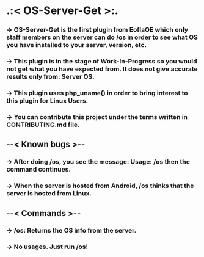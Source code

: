 # .:< OS-Server-Get >:.

### -> OS-Server-Get is the first plugin from EoflaOE which only staff members on the server can do /os in order to see what OS you have installed to your server, version, etc.

### -> This plugin is in the stage of Work-In-Progress so you would not get what you have expected from. It does not give accurate results only from: Server OS.

### -> This plugin uses php_uname() in order to bring interest to this plugin for Linux Users.

### -> You can contribute this project under the terms written in CONTRIBUTING.md file.

## --< Known bugs >--

### -> After doing /os, you see the message: Usage: /os then the command continues.

### -> When the server is hosted from Android, /os thinks that the server is hosted from Linux.

## --< Commands >--

### -> /os: Returns the OS info from the server.

### -> No usages. Just run /os!

